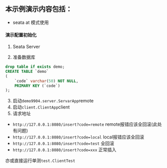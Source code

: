 ## 本示例演示内容包括：

* seata at 模式使用

#### 演示配置初始化

1. Seata Server

2. 准备数据库

```sql
drop table if exists demo;
CREATE TABLE `demo`
(
    `code` varchar(50) NOT NULL,
    PRIMARY KEY (`code`)
);
```

3. 启动`demo9904.server.ServarApp`remote
4. 启动`client.ClientApp`client
5. 请求地址

- `http://127.0.0.1:8080/insert?code=remote` remote报错应该全回滚(此处有问题)
- `http://127.0.0.1:8080/insert?code=local` local报错应该全回滚
- `http://127.0.0.1:8080/insert?code=test` 全回滚
- `http://127.0.0.1:8080/insert?code=xxx` 正常插入

亦或直接运行单测`test.ClientTest`

